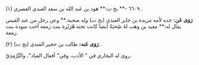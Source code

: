 ٦٦٠٩ -** بخ ت:** هود بن عَبد الله بن سعد العبدي العصري (١) .

**رَوَى عَن:** جده لأمه مزيدة بن جابر العبدي (بخ ت) وله صحبة،** وعن رجل من عبد القيس يقال له:** معبد بن وهب لهُ صُحبَةٌ أيضا كانت تحته هُرَيْرة بنت زمعة أخت سودة بنت زمعة.

**رَوَى عَنه:** طالب بن حجير العبدي (بخ ت) (٢) .

روى له البخاري في " الأدب، وفي" أفعال العباد"، والتِّرْمِذِيّ.